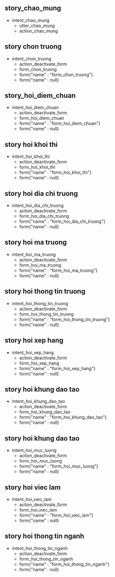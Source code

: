 ## story_chao_mung   
* intent_chao_mung
   - utter_chao_mung
   - action_chao_mung

## story chon truong
* intent_chon_truong
   - action_deactivate_form
   - form_chon_truong
   - form{"name" : "form_chon_truong"}
   - form{"name" : null}

## story_hoi_diem_chuan
* intent_hoi_diem_chuan
   - action_deactivate_form
   - form_hoi_diem_chuan
   - form{"name" : "form_hoi_diem_chuan"}
   - form{"name" : null}

## story hoi khoi thi
* intent_hoi_khoi_thi
   - action_deactivate_form
   - form_hoi_khoi_thi
   - form{"name" : "form_hoi_khoi_thi"}
   - form{"name" : null}

## story hoi dia chi truong
* intent_hoi_dia_chi_truong
   - action_deactivate_form
   - form_hoi_dia_chi_truong
   - form{"name" : "form_hoi_dia_chi_truong"}
   - form{"name" : null}

## story hoi ma truong
* intent_hoi_ma_truong
   - action_deactivate_form
   - form_hoi_ma_truong
   - form{"name" : "form_hoi_ma_truong"}
   - form{"name" : null}

## story hoi thong tin truong
* intent_hoi_thong_tin_truong
   - action_deactivate_form
   - form_hoi_thong_tin_truong
   - form{"name" : "form_hoi_thong_tin_truong"}
   - form{"name" : null}

## story hoi xep hang
* intent_hoi_xep_hang
   - action_deactivate_form
   - form_hoi_xep_hang
   - form{"name" : "form_hoi_xep_hang"}
   - form{"name" : null}

## story hoi khung dao tao
* intent_hoi_khung_dao_tao
   - action_deactivate_form
   - form_hoi_khung_dao_tao
   - form{"name" : "form_hoi_khung_dao_tao"}
   - form{"name" : null}

## story hoi khung dao tao
* intent_hoi_muc_luong
   - action_deactivate_form
   - form_hoi_muc_luong
   - form{"name" : "form_hoi_muc_luong"}
   - form{"name" : null}

## story hoi viec lam
* intent_hoi_viec_lam
   - action_deactivate_form
   - form_hoi_viec_lam
   - form{"name" : "form_hoi_viec_lam"}
   - form{"name" : null}

## story hoi thong tin nganh
* intent_hoi_thong_tin_nganh
   - action_deactivate_form
   - form_hoi_thong_tin_nganh
   - form{"name" : "form_hoi_thong_tin_nganh"}
   - form{"name" : null}
